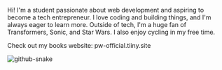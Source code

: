 Hi! I'm a student passionate about web development and aspiring to become a tech entrepreneur. I love coding and building things, and I'm always eager to learn more. Outside of tech, I'm a huge fan of Transformers, Sonic, and Star Wars. I also enjoy cycling in my free time.

Check out my books website: pw-official.tiiny.site

<!---
RayyanTechDev/RayyanTechDev is a ✨ special ✨ repository because its `README.md` (this file) appears on your GitHub profile.
You can click the Preview link to take a look at your changes.
--->

<picture>
  <source media="(prefers-color-scheme: dark)" srcset="https://raw.githubusercontent.com/tobiasmeyhoefer/tobiasmeyhoefer/output/github-snake-dark.svg" />
  <source media="(prefers-color-scheme: light)" srcset="https://raw.githubusercontent.com/tobiasmeyhoefer/tobiasmeyhoefer/output/github-snake.svg" />
  <img alt="github-snake" src="https://raw.githubusercontent.com/tobiasmeyhoefer/tobiasmeyhoefer/output/github-snake.svg" />
</picture>
